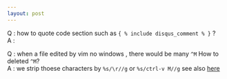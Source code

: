 ```yaml
---
layout: post
---
```


Q : how to quote code section such as ` { % include disqus_comment % } ` ?   
A :

Q : when a file edited by vim no windows , there would be many `^M` How to deleted `^M`?    
A : we strip thoese characters by `%s/\r//g` or `%s/ctrl-v M//g` see also [here](http://vim.wikia.com/wiki/File_format)
